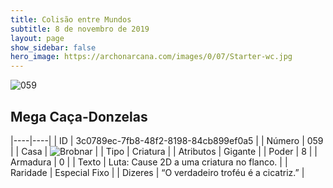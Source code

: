 ```yaml
---
title: Colisão entre Mundos
subtitle: 8 de novembro de 2019
layout: page
show_sidebar: false
hero_image: https://archonarcana.com/images/0/07/Starter-wc.jpg
---
```


![059](https://cdn.keyforgegame.com/media/card_front/pt/452_059_R5C522JJ84XG_pt.png)

## Mega Caça-Donzelas

|----|----|
| ID | 3c0789ec-7fb8-48f2-8198-84cb899ef0a5 |
| Número | 059 |
| Casa | ![Brobnar](https://archonarcana.com/images/thumb/e/e0/Brobnar.png/22px-Brobnar.png "Brobnar") |
| Tipo | Criatura |
| Atributos | Gigante |
| Poder | 8 |
| Armadura | 0 |
| Texto | Luta: Cause 2D a uma criatura no flanco. |
| Raridade | Especial Fixo |
| Dizeres | “O verdadeiro troféu é a cicatriz.” |

